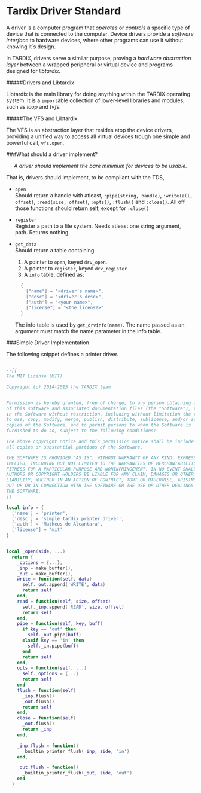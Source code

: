 Tardix Driver Standard
======================

A driver is a computer program that _operates_ or _controls_ a specific type of device that is connected to the computer. Device drivers provide a _software interface_ to hardware devices, where other programs can use it without knowing it`s design.

In TARDIX, drivers serve a similar purpose, proving a _hardware abstraction layer_ between a wrapped peripheral or virtual device and programs designed for _libtardix_.


#####Drivers and Libtardix

Libtardix is the main library for doing anything within the TARDIX operating system. It is a `import`able collection of lower-level libraries and modules, such as _loop_ and _tvfs_.

#####The VFS and Libtardix

The VFS is an abstraction layer that resides atop the device drivers, providing a unified way to access all virtual devices trough one simple and powerful call, `vfs.open`.

###What should a driver implement?

<p align="center">
  <i>
    A driver should implement the bare minimum for devices to be usable.
  </i>
</p>

That is, drivers should implement, to be compliant with the TDS,

  - `open` </br>
    Should return a handle with atleast, `:pipe(string, handle)`, `:write(all, offset)`, `:read(size, offset)`, `:opts()`, `:flush()` and `:close()`.
    All off those functions should return self, except for `:close()`
  - `register` </br>
    Register a path to a file system.
    Needs atleast one string argument, path.
    Returns nothing.

  - `get_data` </br>
    Should return a table containing
    1. A pointer to `open`, keyed `drv_open`.
    2. A pointer to `register`, keyed
    `drv_register`
    3. A `info` table, defined as:
    ```lua
      {
        ["name"] = "<driver's name>",
        ["desc"] = "<driver's desc>",
        ["auth"] = "<your name>",
        ["license"] = "<the license>"
      }
    ```

    The info table is used by `get_drvinfo(name)`. The name passed as an argument must match the name parameter in the info table.

###Simple Driver Implementation

The following snippet defines a printer driver.

```lua

--[[
The MIT License (MIT)

Copyright (c) 2014-2015 the TARDIX team


Permission is hereby granted, free of charge, to any person obtaining a copy
of this software and associated documentation files (the "Software"), to deal
in the Software without restriction, including without limitation the rights
to use, copy, modify, merge, publish, distribute, sublicense, and/or sell
copies of the Software, and to permit persons to whom the Software is
furnished to do so, subject to the following conditions:

The above copyright notice and this permission notice shall be included in
all copies or substantial portions of the Software.

THE SOFTWARE IS PROVIDED "AS IS", WITHOUT WARRANTY OF ANY KIND, EXPRESS OR
IMPLIED, INCLUDING BUT NOT LIMITED TO THE WARRANTIES OF MERCHANTABILITY,
FITNESS FOR A PARTICULAR PURPOSE AND NONINFRINGEMENT. IN NO EVENT SHALL THE
AUTHORS OR COPYRIGHT HOLDERS BE LIABLE FOR ANY CLAIM, DAMAGES OR OTHER
LIABILITY, WHETHER IN AN ACTION OF CONTRACT, TORT OR OTHERWISE, ARISING FROM,
OUT OF OR IN CONNECTION WITH THE SOFTWARE OR THE USE OR OTHER DEALINGS IN
THE SOFTWARE.
]]

local info = {
  ['name'] = 'printer',
  ['desc'] = 'simple tardix printer driver',
  ['auth'] = 'Matheus de Alcantara',
  ['license'] = 'mit'
}


local _open(side, ...)
  return {
    _options = {...},
    _inp = make_buffer(),
    _out = make_buffer(),
    write = function(self, data)
      self._out.append('WRITE', data)
      return self
    end,
    read = function(self, size, offset)
      self._inp.append('READ', size, offset)
      return self
    end,
    pipe = function(self, key, buff)
      if key == 'out' then
        self._out.pipe(buff)
      elseif key == 'in' then
        self._in.pipe(buff)
      end
      return self
    end,
    opts = function(self, ...)
      self._options = {...}
      return self
    end
    flush = function(self)
      _inp.flush()
      _out.flush()
      return self
    end,
    close = function(self)
      _out.flush()
      return _inp
    end,

    _inp.flush = function()
      _builtin_printer_flush(_inp, side, 'in')
    end,

    _out.flush = function()
      _builtin_printer_flush(_out, side, 'out')
    end
  }

```
